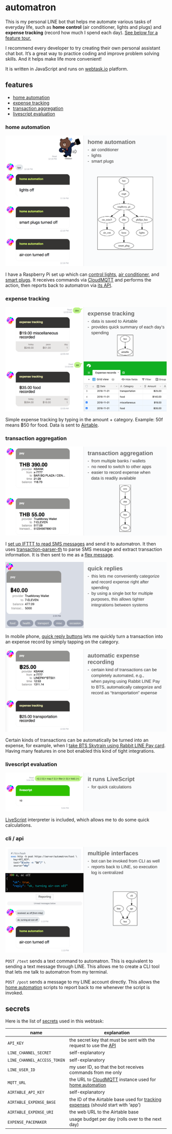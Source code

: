 # automatron

This is my personal LINE bot that helps me automate various tasks of everyday life, such as
**home control** (air conditioner, lights and plugs) and **expense tracking** (record how much I spend each day).
[See below for a feature tour.](#features)

I recommend every developer to try creating their own personal assistant chat bot.
It’s a great way to practice coding and improve problem solving skills.
And it helps make life more convenient!

It is written in JavaScript and runs on [webtask.io](https://webtask.io/) platform.

## features

- [home automation](#home-automation)
- [expense tracking](#expense-tracking)
- [transaction aggregation](#transaction-aggregation)
- [livescript evaluation](#livescript-evaluation)

### home automation

![home automation](./images/home_automation.png)

I have a Raspberry Pi set up which can [control lights](https://github.com/dtinth/hue.sh), [air conditioner](https://medium.com/@dtinth/remotely-turning-on-my-air-conditioner-through-google-assistant-1a1441471e9d), and [smart plugs](https://ifttt.com/services/kasa). It receives commands via [CloudMQTT](https://www.cloudmqtt.com/) and performs the action, then reports back to automatron via [its API](#cli-api).

### expense tracking

![expense tracking](./images/expense_tracking.png)

Simple expense tracking by typing in the amount + category. Example: 50f means ฿50 for food. Data is sent to [Airtable](https://airtable.com/).

### transaction aggregation

![transaction_aggregation](./images/transaction_aggregation.png)

I [set up IFTTT to read SMS messages](https://ifttt.com/services/android_messages) and send it to automatron. It then uses [transaction-parser-th](https://github.com/dtinth/transaction-parser-th) to parse SMS message and extract transaction information. It is then sent to me as a [flex message](https://developers.line.me/en/docs/messaging-api/using-flex-messages/).

![quick_replies](./images/quick_replies.png)

In mobile phone, [quick reply buttons](https://developers.line.me/en/docs/messaging-api/using-quick-reply/) lets me quickly turn a transaction into an expense record by simply tapping on the category.

![auto_expense](./images/auto_expense.png)

Certain kinds of transactions can be automatically be turned into an expense, for example, when I [take BTS Skytrain using Rabbit LINE Pay card](https://brandinside.asia/rabbit-line-pay-bts/). Having many features in one bot enabled this kind of tight integrations.

### livescript evaluation

![livescript](./images/livescript.png)

[LiveScript](https://livescript.net/) interpreter is included, which allows me to do some quick calculations.

### cli / api

![api](./images/api.png)

`POST /text` sends a text command to automatron. This is equivalent to sending a text message through LINE. This allows me to create a CLI tool that lets me talk to automatron from my terminal.

`POST /post` sends a message to my LINE account directly. This allows the [home automation](#home-automation) scripts to report back to me whenever the script is invoked.

## secrets

Here is the list of [secrets](https://webtask.io/docs/editor/secrets) used in this webtask:

| name | explanation |
| ---- | ----------- |
| `API_KEY` | the secret key that must be sent with the request to use the [API](#cli-api) |
| `LINE_CHANNEL_SECRET` | self-explanatory |
| `LINE_CHANNEL_ACCESS_TOKEN` | self-explanatory |
| `LINE_USER_ID` | my user ID, so that the bot receives commands from me only |
| `MQTT_URL` | the URL to [CloudMQTT](https://www.cloudmqtt.com/) instance used for [home automation](#home-automation) |
| `AIRTABLE_API_KEY` | self-explanatory |
| `AIRTABLE_EXPENSE_BASE` | the ID of the Airtable base used for [tracking expenses](#expense-tracking) (should start with ‘app’) |
| `AIRTABLE_EXPENSE_URI` | the web URL to the Airtable base |
| `EXPENSE_PACEMAKER` | usage budget per day (rolls over to the next day) |
